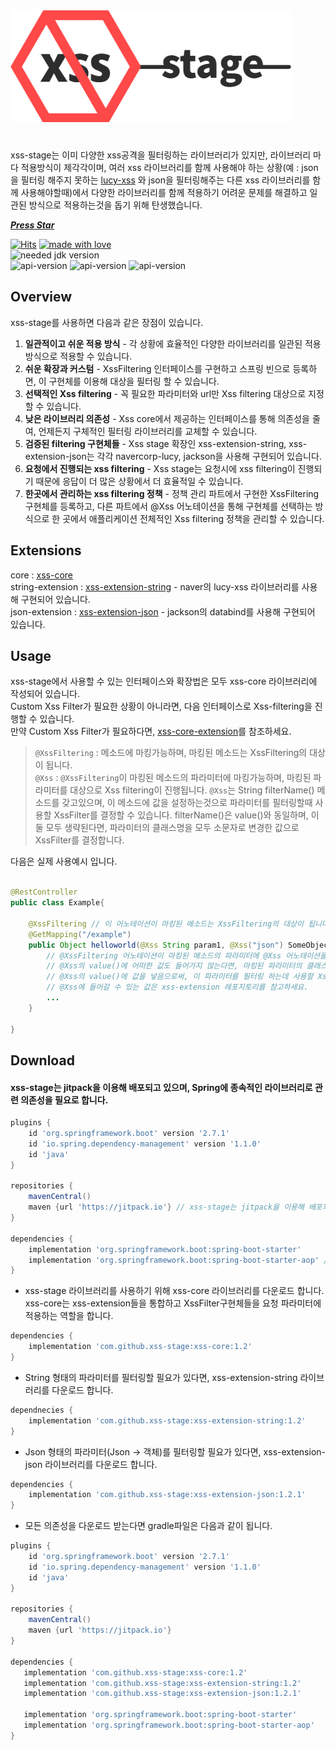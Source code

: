 <img src = "https://raw.githubusercontent.com/xss-stage/.github/e5a1bfbfb1882be45ba42c58b27218830015004a/Frame%206.svg" width = "450" height = "auto"/>   

#

xss-stage는 이미 다양한 xss공격을 필터링하는 라이브러리가 있지만, 라이브러리 마다 적용방식이 제각각이며, 여러 xss 라이브러리를 함께 사용해야 하는 상황(예 : json을 필터링 해주지 못하는 [lucy-xss](https://github.com/naver/lucy-xss-servlet-filter) 와 json을 필터링해주는 다른 xss 라이브러리를 함께 사용해야할때)에서 다양한 라이브러리를 함께 적용하기 어려운 문제를 해결하고 일관된 방식으로 적용하는것을 돕기 위해 탄생했습니다.   

[***Press Star***](https://github.com/xss-stage/xss-core/stargazers)   
   
[![Hits](https://hits.seeyoufarm.com/api/count/incr/badge.svg?url=https%3A%2F%2Fgithub.com%2Fxss-stage&count_bg=%23FF4848&title_bg=%232D2D2D&icon=&icon_color=%23E7E7E7&title=hits&edge_flat=false)](https://hits.seeyoufarm.com) [![made with love](https://camo.githubusercontent.com/c6c5b56fc051557203c6dffa4242b41b09ff22f6303da15e47162a5c1691e8a5/68747470733a2f2f696d672e736869656c64732e696f2f62616467652f4d616465253230776974682d4c6f76652d2d2545322539442541342d726564)](https://camo.githubusercontent.com/c6c5b56fc051557203c6dffa4242b41b09ff22f6303da15e47162a5c1691e8a5/68747470733a2f2f696d672e736869656c64732e696f2f62616467652f4d616465253230776974682d4c6f76652d2d2545322539442541342d726564)  
![needed jdk version](https://img.shields.io/badge/JDK-8-blue)   
![api-version](https://img.shields.io/badge/xss--core-1.2-3F9DE5)  ![api-version](https://img.shields.io/badge/xss--extension--string-1.2-92CE64)  ![api-version](https://img.shields.io/badge/xss--extension--json-1.2.1-F29494)


## Overview
xss-stage를 사용하면 다음과 같은 장점이 있습니다.
  
1. **일관적이고 쉬운 적용 방식** - 각 상황에 효율적인 다양한 라이브러리를 일관된 적용방식으로 적용할 수 있습니다.
2. **쉬운 확장과 커스텀** - XssFiltering 인터페이스를 구현하고 스프링 빈으로 등록하면, 이 구현체를 이용해 대상을 필터링 할 수 있습니다.
3. **선택적인 Xss filtering** - 꼭 필요한 파라미터와 url만 Xss filtering 대상으로 지정할 수 있습니다.
4. **낮은 라이브러리 의존성** - Xss core에서 제공하는 인터페이스를 통해 의존성을 줄여, 언제든지 구체적인 필터링 라이브러리를 교체할 수 있습니다.
5. **검증된 filtering 구현체들** - Xss stage 확장인 xss-extension-string, xss-extension-json는 각각 navercorp-lucy, jackson을 사용해 구현되어 있습니다.
6. **요청에서 진행되는 xss filtering** - Xss stage는 요청시에 xss filtering이 진행되기 때문에 응답이 더 많은 상황에서 더 효율적일 수 있습니다.
7. **한곳에서 관리하는 xss filtering 정책** - 정책 관리 파트에서 구현한 XssFiltering구현체를 등록하고, 다른 파트에서 @Xss 어노테이션을 통해 구현체를 선택하는 방식으로 한 곳에서 애플리케이션 전체적인 Xss filtering 정책을 관리할 수 있습니다.
   
## Extensions
core : [xss-core](https://github.com/xss-stage/xss-core)    
string-extension : [xss-extension-string](https://github.com/xss-stage/xss-extension-string) - naver의 lucy-xss 라이브러리를 사용해 구현되어 있습니다.    
json-extension : [xss-extension-json](https://github.com/xss-stage/xss-extension-json) - jackson의 databind를 사용해 구현되어 있습니다.

## Usage
xss-stage에서 사용할 수 있는 인터페이스와 확장법은 모두 xss-core 라이브러리에 작성되어 있습니다.   
Custom Xss Filter가 필요한 상황이 아니라면, 다음 인터페이스로 Xss-filtering을 진행할 수 있습니다.   
만약 Custom Xss Filter가 필요하다면, [xss-core-extension](https://github.com/xss-stage/xss-core#extension)를 참조하세요.
   
> `@XssFiltering` : 메소드에 마킹가능하며, 마킹된 메소드는 XssFiltering의 대상이 됩니다.   
> `@Xss` : `@XssFiltering`이 마킹된 메소드의 파라미터에 마킹가능하며, 마킹된 파라미터를 대상으로 Xss filtering이 진행됩니다. 
> `@Xss`는 String filterName() 메소드를 갖고있으며, 이 메소드에 값을 설정하는것으로 파라미터를 필터링할때 사용할 XssFilter를 결정할 수 있습니다.
> filterName()은 value()와 동일하며, 이 둘 모두 생략된다면, 파라미터의 클래스명을 모두 소문자로 변경한 값으로 XssFilter를 결정합니다.
   
다음은 실제 사용예시 입니다.

``` Java

@RestController
public class Example{
  
    @XssFiltering // 이 어노테이션이 마킹된 메소드는 XssFiltering의 대상이 됩니다.
    @GetMapping("/example")
    public Object helloworld(@Xss String param1, @Xss("json") SomeObject param2, @Xss("string") String param3, String param4){
        // @XssFiltering 어노테이션이 마킹된 메소드의 파라미터에 @Xss 어노테이션을 마킹함으로써 Xss safe한 객체를 얻을 수 있습니다.
        // @Xss의 value()에 어떠한 값도 들어가지 않는다면, 마킹된 파라미터의 클래스 이름을 모두 소문자로 변경한 값이 됩니다.
        // @Xss의 value()에 값을 넣음으로써, 이 파라미터를 필터링 하는데 사용할 XssFilter 구현체를 선택할 수 있습니다.
        // @Xss에 들어갈 수 있는 값은 xss-extension 레포지토리를 참고하세요.
        ...
    }
  
}

```

## Download
#### xss-stage는 jitpack을 이용해 배포되고 있으며, Spring에 종속적인 라이브러리로 관련 의존성을 필요로 합니다.
``` gradle
plugins {
    id 'org.springframework.boot' version '2.7.1'
    id 'io.spring.dependency-management' version '1.1.0'
    id 'java'
}

repositories {
    mavenCentral()
    maven {url 'https://jitpack.io'} // xss-stage는 jitpack을 이용해 배포되고 있습니다. 따라서, 이 저장소를 등록해줘야 다운로드 가능합니다.
}

dependencies {
    implementation 'org.springframework.boot:spring-boot-starter' 
    implementation 'org.springframework.boot:spring-boot-starter-aop' // xss-core는 Spring-aop를 이용해 구현되어있습니다.
}
```

- xss-stage 라이브러리를 사용하기 위해 xss-core 라이브러리를 다운로드 합니다. xss-core는 xss-extension들을 통합하고 XssFilter구현체들을 요청 파라미터에 적용하는 역할을 합니다.
``` gradle
dependencies {
    implementation 'com.github.xss-stage:xss-core:1.2'
}
```

- String 형태의 파라미터를 필터링할 필요가 있다면, xss-extension-string 라이브러리를 다운로드 합니다.
``` gradle
dependnecies {
    implementation 'com.github.xss-stage:xss-extension-string:1.2'
}
```

- Json 형태의 파라미터(Json -> 객체)를 필터링할 필요가 있다면, xss-extension-json 라이브러리를 다운로드 합니다.
``` gradle
dependencies {
    implementation 'com.github.xss-stage:xss-extension-json:1.2.1'
}
```

- 모든 의존성을 다운로드 받는다면 gradle파일은 다음과 같이 됩니다.
``` gradle
plugins {
    id 'org.springframework.boot' version '2.7.1'
    id 'io.spring.dependency-management' version '1.1.0'
    id 'java'
}

repositories {
    mavenCentral()
    maven {url 'https://jitpack.io'}
}

dependencies {
   implementation 'com.github.xss-stage:xss-core:1.2'
   implementation 'com.github.xss-stage:xss-extension-string:1.2'
   implementation 'com.github.xss-stage:xss-extension-json:1.2.1'
   
   implementation 'org.springframework.boot:spring-boot-starter'
   implementation 'org.springframework.boot:spring-boot-starter-aop'
}
```
